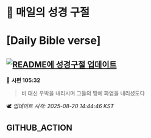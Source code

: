 # 🙏 매일의 성경 구절
# [Daily Bible verse]
## [![README에 성경구절 업데이트](https://github.com/DONGSUKA/first_test/actions/workflows/update-readme-bible.yml/badge.svg)](https://github.com/DONGSUKA/first_test/actions/workflows/update-readme-bible.yml)
<!-- START_BIBLE_VERSE -->
📖 **시편 105:32**
> 비 대신 우박을 내리시며 그들의 땅에 화염을 내리셨도다

🕊️ _업데이트 시각: 2025-08-20 14:44:46 KST_
  <!-- END_BIBLE_VERSE -->
## GITHUB_ACTION
